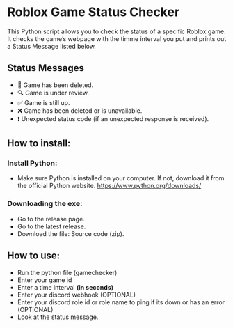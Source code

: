 # Roblox Game Status Checker
This Python script allows you to check the status of a specific Roblox game. It checks the game’s webpage with the timme interval you put and prints out a Status Message listed below.

## Status Messages
- 🚫 Game has been deleted.
- 🔍 Game is under review.
- ✅ Game is still up.
- ❌ Game has been deleted or is unavailable.
- ❗ Unexpected status code (if an unexpected response is received).

## How to install:

### Install Python:
- Make sure Python is installed on your computer. If not, download it from the official Python website.
https://www.python.org/downloads/

### Downloading the exe:
- Go to the release page.
- Go to the latest release.
- Download the file: Source code (zip).

## How to use:
- Run the python file (gamechecker)
- Enter your game id
- Enter a time interval **(in seconds)**
- Enter your discord webhook (OPTIONAL)
- Enter your discord role id or role name to ping if its down or has an error (OPTIONAL)
- Look at the status message.
